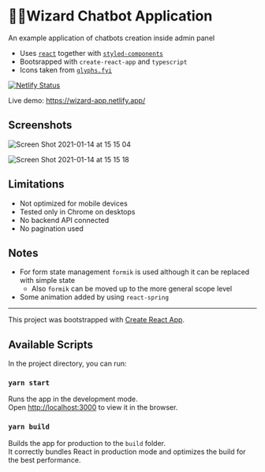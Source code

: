 # 🧙‍♂️Wizard Chatbot Application

An example application of chatbots creation inside admin panel

- Uses [`react`](https://reactjs.org/) together with [`styled-components`](https://styled-components.com/)
- Bootsrapped with `create-react-app` and `typescript`
- Icons taken from [`glyphs.fyi`](https://glyphs.fyi/)

[![Netlify Status](https://api.netlify.com/api/v1/badges/0e0d99a9-fce6-40a1-b2c1-3a592950ce0f/deploy-status)](https://app.netlify.com/sites/wizard-app/deploys)

Live demo: https://wizard-app.netlify.app/ 

## Screenshots

![Screen Shot 2021-01-14 at 15 15 04](https://user-images.githubusercontent.com/3536796/104589831-be0d5900-566a-11eb-95f3-31bd56083e32.png)

![Screen Shot 2021-01-14 at 15 15 18](https://user-images.githubusercontent.com/3536796/104589876-ce253880-566a-11eb-8c23-a0982b7d32d9.png)

## Limitations

- Not optimized for mobile devices
- Tested only in Chrome on desktops
- No backend API connected
- No pagination used

## Notes

- For form state management `formik` is used although it can be replaced with simple state
  - Also `formik` can be moved up to the more general scope level
- Some animation added by using `react-spring`

---

This project was bootstrapped with [Create React App](https://github.com/facebook/create-react-app).

## Available Scripts

In the project directory, you can run:

### `yarn start`

Runs the app in the development mode.\
Open [http://localhost:3000](http://localhost:3000) to view it in the browser.

### `yarn build`

Builds the app for production to the `build` folder.\
It correctly bundles React in production mode and optimizes the build for the best performance.
